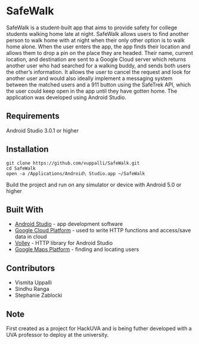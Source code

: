 # SafeWalk

SafeWalk is a student-built app that aims to provide safety for college students walking home late at night. 
SafeWalk allows users to find another person to walk home with at night when their only other option is to walk home alone. 
When the user enters the app, the app finds their location and allows them to drop a pin on the place they are headed. 
Their name, current location, and destination are sent to a Google Cloud server which returns another user who had searched for a walking 
buddy, and sends both users the other’s information. It allows the user to cancel the request and look for another user and would also 
ideally implement a messaging system between the matched users and a 911 button using the SafeTrek API, which the user could keep open 
in the app until they have gotten home. The application was developed using Android Studio. 

## Requirements

Android Studio 3.0.1 or higher

## Installation 

```
git clone https://github.com/vuppalli/SafeWalk.git
cd SafeWalk
open -a /Applications/Android\ Studio.app ~/SafeWalk
```
Build the project and run on any simulator or device with Android 5.0 or higher

## Built With

- [Android Studio](https://developer.android.com/studio/) - app development software
- [Google Cloud Platform](https://cloud.google.com/) - used to write HTTP functions and access/save data in cloud
- [Volley](https://developer.android.com/training/volley/) - HTTP library for Android Studio
- [Google Maps Platform](https://cloud.google.com/maps-platform/) - finding and locating users

## Contributors

- Vismita Uppalli
- Sindhu Ranga
- Stephanie Zablocki

## Note

First created as a project for HackUVA and is being futher developed with a UVA professor to deploy at the university.
